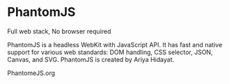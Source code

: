 PhantomJS
=========
Full web stack, No browser required

PhantomJS is a headless WebKit with JavaScript API. It has fast and native support for various web standards: DOM handling, CSS selector, JSON, Canvas, and SVG.
PhantomJS is created by Ariya Hidayat.

PhantomeJS.org